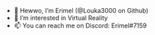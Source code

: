 - 👋 Hewwo, I’m Erimel (@Louka3000 on Github)
- 👀 I’m interested in Virtual Reality
- 📫 You can reach me on Discord: Erimel#7159

<!---
Louka3000/Louka3000 is a ✨ special ✨ repository because its `README.md` (this file) appears on your GitHub profile.
You can click the Preview link to take a look at your changes.
--->
